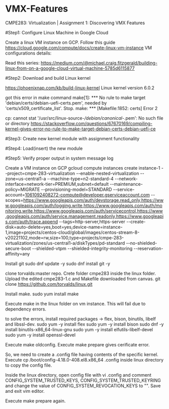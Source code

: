 # VMX-Features
 CMPE283: Virtualization | Assignment 1: Discovering VMX Features

 #Step1: Configure Linux Machine in Google Cloud

 Create a linux VM instance on GCP. Follow this guide https://cloud.google.com/compute/docs/create-linux-vm-instance
 VM configurations details:

Read this series: https://medium.com/@michael.craig.fitzgerald/building-linux-from-on-a-google-cloud-virtual-machine-5785d6115877

 #Step2: Download and build Linux kernel

 https://phoenixnap.com/kb/build-linux-kernel
 Linux kernel version 6.0.2

got this error in make command
 make[1]: *** No rule to make target 'debian/certs/debian-uefi-certs.pem', needed by 'certs/x509_certificate_list'.  Stop.
make: *** [Makefile:1852: certs] Error 2

cp: cannot stat '/usr/src/linux-source-*/debian/canonical-*.pem': No such file or directory
https://stackoverflow.com/questions/67670169/compiling-kernel-gives-error-no-rule-to-make-target-debian-certs-debian-uefi-ce

 #Step3: Create new kernel module with assignment functionality

 #Step4: Load(insert) the new module

 #Step5: Verify proper output in system message log


Create a VM instance on GCP
gcloud compute instances create instance-1 --project=cmpe-283-virtualization --enable-nested-virtualization --zone=us-central1-a --machine-type=n2-standard-4 --network-interface=network-tier=PREMIUM,subnet=default --maintenance-policy=MIGRATE --provisioning-model=STANDARD --service-account=1061092408272-compute@developer.gserviceaccount.com --scopes=https://www.googleapis.com/auth/devstorage.read_only,https://www.googleapis.com/auth/logging.write,https://www.googleapis.com/auth/monitoring.write,https://www.googleapis.com/auth/servicecontrol,https://www.googleapis.com/auth/service.management.readonly,https://www.googleapis.com/auth/trace.append --tags=http-server,https-server --create-disk=auto-delete=yes,boot=yes,device-name=instance-1,image=projects/centos-cloud/global/images/centos-stream-8-v20221102,mode=rw,size=100,type=projects/cmpe-283-virtualization/zones/us-central1-a/diskTypes/pd-standard --no-shielded-secure-boot --shielded-vtpm --shielded-integrity-monitoring --reservation-affinity=any

Install git
sudo dnf update -y
sudo dnf install git -y

clone torvalds:master repo. Crete folder cmpe283 inside the linux folder. Upload the edited cmpe283-1.c and Makefile downloaded from canvas.
git clone https://github.com/torvalds/linux.git

Install make.
sudo yum install make

Execute make in the linux folder on vm instance. This will fail due to dependency errors.

to solve the errors, install required packages -> flex, bison, binutils, libelf and libssl-dev.
sudo yum -y install flex
sudo yum -y install bison
sudo dnf -y install binutils-x86_64-linux-gnu
sudo yum -y install elfutils-libelf-devel
sudo yum -y install openssl-devel

Execute make oldconfig. 
Execute make prepare gives cerificate error.

So, we need to create a .config file having contents of the specific kernel.
Execute cp /boot/config-4.18.0-408.el8.x86_64 .config inside linux directory to copy the config file.

Inside the linux directory, open config file with vi .config and comment CONFIG_SYSTEM_TRUSTED_KEYS, CONFIG_SYSTEM_TRUSTED_KEYRING and change the value of CONFIG_SYSTEM_REVOCATION_KEYS to "". Save and exit vim editor.

Execute make prepare again.

